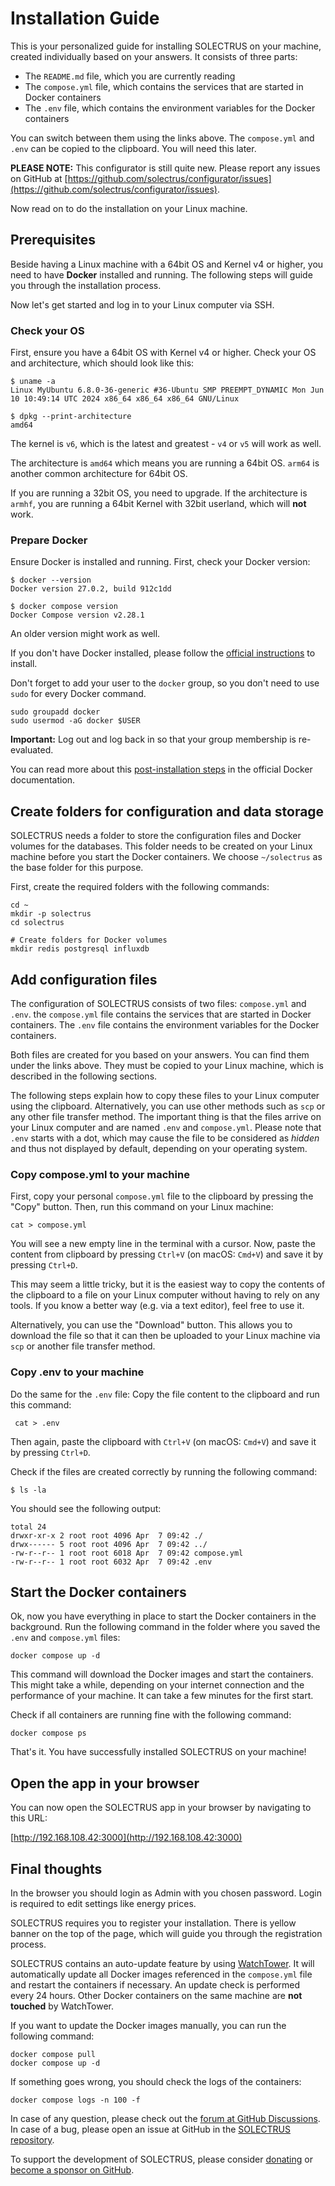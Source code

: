 # Installation Guide

This is your personalized guide for installing SOLECTRUS on your machine, created individually based on your answers. It consists of three parts:

- The `README.md` file, which you are currently reading
- The `compose.yml` file, which contains the services that are started in Docker containers
- The `.env` file, which contains the environment variables for the Docker containers

You can switch between them using the links above. The `compose.yml` and `.env` can be copied to the clipboard. You will need this later.

**PLEASE NOTE:** This configurator is still quite new. Please report any issues on GitHub at [https://github.com/solectrus/configurator/issues](https://github.com/solectrus/configurator/issues).

Now read on to do the installation on your Linux machine.

## Prerequisites

Beside having a Linux machine with a 64bit OS and Kernel v4 or higher, you need to have **Docker** installed and running. The following steps will guide you through the installation process.

Now let's get started and log in to your Linux computer via SSH.

### Check your OS

First, ensure you have a 64bit OS with Kernel v4 or higher. Check your OS and architecture, which should look like this:

```console
$ uname -a
Linux MyUbuntu 6.8.0-36-generic #36-Ubuntu SMP PREEMPT_DYNAMIC Mon Jun 10 10:49:14 UTC 2024 x86_64 x86_64 x86_64 GNU/Linux

$ dpkg --print-architecture
amd64
```

The kernel is `v6`, which is the latest and greatest - `v4` or `v5` will work as well.

The architecture is `amd64` which means you are running a 64bit OS. `arm64` is another common architecture for 64bit OS.

If you are running a 32bit OS, you need to upgrade. If the architecture is `armhf`, you are running a 64bit Kernel with 32bit userland, which will **not** work.

### Prepare Docker

Ensure Docker is installed and running. First, check your Docker version:

```console
$ docker --version
Docker version 27.0.2, build 912c1dd

$ docker compose version
Docker Compose version v2.28.1
```

An older version might work as well.

If you don't have Docker installed, please follow the [official instructions](https://docs.docker.com/engine/install/) to install.

Don't forget to add your user to the `docker` group, so you don't need to use `sudo` for every Docker command.

```console
sudo groupadd docker
sudo usermod -aG docker $USER
```

**Important:** Log out and log back in so that your group membership is re-evaluated.

You can read more about this [post-installation steps](https://docs.docker.com/engine/install/linux-postinstall/) in the official Docker documentation.

## Create folders for configuration and data storage

SOLECTRUS needs a folder to store the configuration files and Docker volumes for the databases. This folder needs to be created on your Linux machine before you start the Docker containers. We choose `~/solectrus` as the base folder for this purpose.

First, create the required folders with the following commands:

```console
cd ~
mkdir -p solectrus
cd solectrus

# Create folders for Docker volumes
mkdir redis postgresql influxdb
```

## Add configuration files

The configuration of SOLECTRUS consists of two files: `compose.yml` and `.env`. the `compose.yml` file contains the services that are started in Docker containers. The `.env` file contains the environment variables for the Docker containers.

Both files are created for you based on your answers. You can find them under the links above. They must be copied to your Linux machine, which is described in the following sections.

The following steps explain how to copy these files to your Linux computer using the clipboard. Alternatively, you can use other methods such as `scp` or any other file transfer method. The important thing is that the files arrive on your Linux computer and are named `.env` and `compose.yml`. Please note that `.env` starts with a dot, which may cause the file to be considered as _hidden_ and thus not displayed by default, depending on your operating system.

### Copy compose.yml to your machine

First, copy your personal `compose.yml` file to the clipboard by pressing the "Copy" button. Then, run this command on your Linux machine:

```
cat > compose.yml
```

You will see a new empty line in the terminal with a cursor. Now, paste the content from clipboard by pressing `Ctrl+V` (on macOS: `Cmd+V`) and save it by pressing `Ctrl+D`.

This may seem a little tricky, but it is the easiest way to copy the contents of the clipboard to a file on your Linux computer without having to rely on any tools. If you know a better way (e.g. via a text editor), feel free to use it.

Alternatively, you can use the "Download" button. This allows you to download the file so that it can then be uploaded to your Linux machine via `scp` or another file transfer method.

### Copy .env to your machine

Do the same for the `.env` file: Copy the file content to the clipboard and run this command:

```console
 cat > .env
```

Then again, paste the clipboard with `Ctrl+V` (on macOS: `Cmd+V`) and save it by pressing `Ctrl+D`.

Check if the files are created correctly by running the following command:

```console
$ ls -la
```

You should see the following output:

```console
total 24
drwxr-xr-x 2 root root 4096 Apr  7 09:42 ./
drwx------ 5 root root 4096 Apr  7 09:42 ../
-rw-r--r-- 1 root root 6018 Apr  7 09:42 compose.yml
-rw-r--r-- 1 root root 6032 Apr  7 09:42 .env
```

## Start the Docker containers

Ok, now you have everything in place to start the Docker containers in the background. Run the following command in the folder where you saved the `.env` and `compose.yml` files:

```console
docker compose up -d
```

This command will download the Docker images and start the containers. This might take a while, depending on your internet connection and the performance of your machine. It can take a few minutes for the first start.

Check if all containers are running fine with the following command:

```console
docker compose ps
```

That's it. You have successfully installed SOLECTRUS on your machine!

## Open the app in your browser

You can now open the SOLECTRUS app in your browser by navigating to this URL:

[http://192.168.108.42:3000](http://192.168.108.42:3000)

## Final thoughts

In the browser you should login as Admin with you chosen password. Login is required to edit settings like energy prices.

SOLECTRUS requires you to register your installation. There is yellow banner on the top of the page, which will guide you through the registration process.

SOLECTRUS contains an auto-update feature by using [WatchTower](https://containrrr.dev/watchtower/). It will automatically update all Docker images referenced in the `compose.yml` file and restart the containers if necessary. An update check is performed every 24 hours. Other Docker containers on the same machine are **not touched** by WatchTower.

If you want to update the Docker images manually, you can run the following command:

```console
docker compose pull
docker compose up -d
```

If something goes wrong, you should check the logs of the containers:

```console
docker compose logs -n 100 -f
```

In case of any question, please check out the [forum at GitHub Discussions](https://github.com/orgs/solectrus/discussions). In case of a bug, please open an issue at GitHub in the [SOLECTRUS repository](https://github.com/solectrus/solectrus/issues).

To support the development of SOLECTRUS, please consider [donating](https://ko-fi.com/ledermann) or [become a sponsor on GitHub](https://github.com/sponsors/solectrus).

